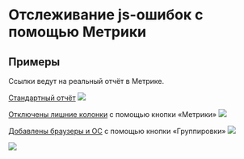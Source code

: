 # Отслеживание js-ошибок с помощью Метрики

## Примеры
Ссылки ведут на реальный отчёт в Метрике.


[Стандартный отчёт](https://metrika.yandex.ru/stat/user_vars?group=dekaminute&chart_type=pie&period=2017-03-12%3A2017-03-12&id=43395579)
<img src="https://raw.githubusercontent.com/hcodes/metrika-js-errors/master/screenshots/1.png" />


[Отключены лишние колонки](https://metrika.yandex.ru/stat/user_vars?group=dekaminute&selected_rows=yZkKR9&chart_type=pie&period=2017-03-12%3A2017-03-12&metrics=ym%3As%3Avisits%2Cym%3As%3AsumParams&id=43395579) с помощью кнопки «Метрики»
<img src="https://raw.githubusercontent.com/hcodes/metrika-js-errors/master/screenshots/2.png" />


[Добавлены браузеры и ОС](https://metrika.yandex.ru/stat/user_vars?group=dekaminute&selected_rows=yZkKR9&chart_type=pie&period=2017-03-12%3A2017-03-12&metrics=ym%3As%3Avisits%2Cym%3As%3AsumParams&id=43395579) с помощью кнопки «Группировки»
<img src="https://raw.githubusercontent.com/hcodes/metrika-js-errors/master/screenshots/3.png" />


<img src="https://raw.githubusercontent.com/hcodes/metrika-js-errors/master/screenshots/4.png" />
